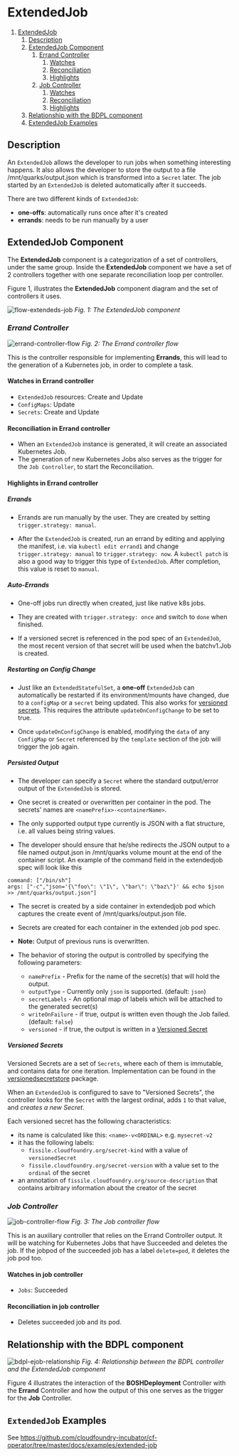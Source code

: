 # ExtendedJob

1. [ExtendedJob](#extendedjob)
   1. [Description](#description)
   2. [ExtendedJob Component](#extendedjob-component)
      1. [Errand Controller](#errand-controller)
         1. [Watches](#watches-in-errand-controller)
         2. [Reconciliation](#reconciliation-in-errand-controller)
         3. [Highlights](#highlights-in-errand-controller)
      2. [Job Controller](#job-controller)
         1. [Watches](#watches-in-job-controller)
         2. [Reconciliation](#reconciliation-in-job-controller)
         3. [Highlights](#highlights-in-job-controller)
   3. [Relationship with the BDPL component](#relationship-with-the-bdpl-component)
   4. [ExtendedJob Examples](#extendedjob-examples)

## Description

An `ExtendedJob` allows the developer to run jobs when something interesting happens. It also allows the developer to store the output to a file /mnt/quarks/output.json which is transformed into a `Secret` later.
The job started by an `ExtendedJob` is deleted automatically after it succeeds.

There are two different kinds of `ExtendedJob`:

- **one-offs**: automatically runs once after it's created
- **errands**: needs to be run manually by a user

## ExtendedJob Component

The **ExtendedJob** component is a categorization of a set of controllers, under the same group. Inside the **ExtendedJob** component we have a set of 2 controllers together with one separate reconciliation loop per controller.

Figure 1, illustrates the **ExtendedJob** component diagram and the set of controllers it uses.

![flow-extendeds-job](quarks_ejobcomponent_flow.png)
*Fig. 1: The ExtendedJob component*

### **_Errand Controller_**

![errand-controller-flow](quarks_ejoberrandcontroller_flow.png)
*Fig. 2: The Errand controller flow*

This is the controller responsible for implementing **Errands**, this will lead to the generation of a Kubernetes job, in order to complete a task.

#### Watches in Errand controller

- `ExtendedJob` resources: Create and Update
- `ConfigMaps`: Update
- `Secrets`: Create and Update

#### Reconciliation in Errand controller

- When an `ExtendedJob` instance is generated, it will create an associated Kubernetes Job.
- The generation of new Kubernetes Jobs also serves as the trigger for the `Job Controller`, to start the Reconciliation.

#### Highlights in Errand controller

##### Errands

- Errands are run manually by the user. They are created by setting `trigger.strategy: manual`.

- After the `ExtendedJob` is created, run an errand by editing and applying the
manifest, i.e. via `kubectl edit errand1` and change `trigger.strategy: manual` to `trigger.strategy: now`. A `kubectl patch` is also a good way to trigger this type of `ExtendedJob`. After completion, this value is reset to `manual`.

##### Auto-Errands

- One-off jobs run directly when created, just like native k8s jobs.

- They are created with `trigger.strategy: once` and switch to `done` when
finished.

- If a versioned secret is referenced in the pod spec of an `ExtendedJob`, the most recent
version of that secret will be used when the batchv1.Job is created.

##### Restarting on Config Change

- Just like an `ExtendedStatefulSet`, a **one-off** `ExtendedJob` can
automatically be restarted if its environment/mounts have changed, due to a
`configMap` or a `secret` being updated. This also works for [versioned secrets](#versioned-secrets). This requires the attribute `updateOnConfigChange` to be set to true.

- Once `updateOnConfigChange` is enabled, modifying the `data` of any `ConfigMap` or `Secret` referenced by the `template` section of the job will trigger the job again.

##### Persisted Output

- The developer can specify a `Secret` where the standard output/error output of the `ExtendedJob` is stored.

- One secret is created or overwritten per container in the pod. The secrets' names are `<namePrefix>-<containerName>`.

- The only supported output type currently is JSON with a flat structure, i.e. all values being string values.

- The developer should ensure that he/she redirects the JSON output to a file named output.json in /mnt/quarks volume mount at the end of the container script. An example of the command field in the extendedjob spec will look like this 

```
command: ["/bin/sh"]
args: ["-c","json='{\"foo\": \"1\", \"bar\": \"baz\"}' && echo $json >> /mnt/quarks/output.json"]
```

- The secret is created by a side container in extendedjob pod which captures the create event of /mnt/quarks/output.json file.

- Secrets are created for each container in the extended job pod spec.

- **Note:** Output of previous runs is overwritten.

- The behavior of storing the output is controlled by specifying the following parameters:
  - `namePrefix` - Prefix for the name of the secret(s) that will hold the output.
  - `outputType` - Currently only `json` is supported. (default: `json`)
  - `secretLabels` - An optional map of labels which will be attached to the generated secret(s)
  - `writeOnFailure` - if true, output is written even though the Job failed. (default: `false`)
  - `versioned` - if true, the output is written in a [Versioned Secret](#versioned-secrets)

##### Versioned Secrets

Versioned Secrets are a set of `Secrets`, where each of them is immutable, and contains data for one iteration. Implementation can be found in the [versionedsecretstore](https://github.com/cloudfoundry-incubator/cf-operator/blob/master/pkg/kube/util/versionedsecretstore) package.

When an `ExtendedJob` is configured to save to "Versioned Secrets", the controller looks for the `Secret` with the largest ordinal, adds `1` to that value, and _creates a new Secret_.

Each versioned secret has the following characteristics:

- its name is calculated like this: `<name>-v<ORDINAL>` e.g. `mysecret-v2`
- it has the following labels:
  - `fissile.cloudfoundry.org/secret-kind` with a value of `versionedSecret`
  - `fissile.cloudfoundry.org/secret-version` with a value set to the `ordinal` of the secret
- an annotation of `fissile.cloudfoundry.org/source-description` that contains arbitrary information about the creator of the secret

### **_Job Controller_**

![job-controller-flow](quarks_ejobjobcontroller_flow.png)
*Fig. 3: The Job controller flow*

This is an auxiliary controller that relies on the Errand Controller output. It will be watching for Kubernetes Jobs that have Succeeded and deletes the job. If the jobpod of the succeeded job has a label `delete=pod`, it deletes the job pod too.

#### Watches in job controller

- `Jobs`: Succeeded 

#### Reconciliation in job controller

- Deletes succeeded job and its pod.

## Relationship with the BDPL component

![bdpl-ejob-relationship](quarks_bdpl_and_ejob_flow.png)
*Fig. 4: Relationship between the BDPL controller and the ExtendedJob component*

Figure 4 illustrates the interaction of the **BOSHDeployment** Controller with the **Errand** Controller and how the output of this one serves as the trigger for the **Job** Controller.

## `ExtendedJob` Examples

See https://github.com/cloudfoundry-incubator/cf-operator/tree/master/docs/examples/extended-job
